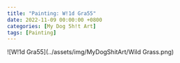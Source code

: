 ```yaml
---
title: "Painting: W!1d Gra55"
date: 2022-11-09 00:00:00 +0800
categories: [My Dog 5h!t Art]
tags: [Painting]
---
```


![W!1d Gra55](../assets/img/MyDogShitArt/Wild Grass.png)

